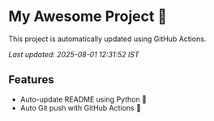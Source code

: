# My Awesome Project 🚀

This project is automatically updated using GitHub Actions.

_Last updated: 2025-08-01 12:31:52 IST_

## Features
- Auto-update README using Python 🐍
- Auto Git push with GitHub Actions 🤖
